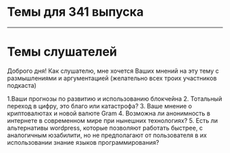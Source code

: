 # Темы для 341 выпуска
---

# Темы слушателей
Доброго дня! Как слушателю, мне хочется Ваших мнений на эту тему с размышлениями и аргументацией (желательно всех троих участников подкаста)

1.Ваши прогнозы по развитию и использованию блокчейна
2. Тотальный переход в цифру, это благо или катастрофа?
3. Ваше мнение о криптовалютах и новой валюте Gram
4. Возможна ли анонимность в интернете в современном мире при нынешних технологиях?
5. Есть ли альтернативы wordpress, которые позволяют работать быстрее, с аналогичным юзабилити, но не предполагают от пользователя в их использовании знание языков программирования?


